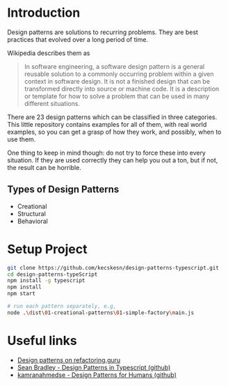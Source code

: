 # Introduction

Design patterns are solutions to recurring problems. They are best practices that evolved over a long period of time.

Wikipedia describes them as

> In software engineering, a software design pattern is a general reusable solution to a commonly occurring problem within a given context in software design. It is not a finished design that can be transformed directly into source or machine code. It is a description or template for how to solve a problem that can be used in many different situations.

There are 23 design patterns which can be classified in three categories. This little repository contains examples for all of them, with real world examples, so you can get a grasp of how they work, and possibly, when to use them.

One thing to keep in mind though: do not try to force these into every situation. If they are used correctly they can help you out a ton, but if not, the result can be horrible.

Types of Design Patterns
-----------------

* Creational
* Structural
* Behavioral

# Setup Project

```bash
git clone https://github.com/kecskesn/design-patterns-typescript.git
cd design-patterns-typeScript
npm install -g typescript
npm install
npm start

# run each pattern separately, e.g,
node .\dist\01-creational-patterns\01-simple-factory\main.js
```

# Useful links

* [Design patterns on refactoring.guru](https://refactoring.guru/design-patterns)
* [Sean Bradley - Design Patterns in Typescript (github)](https://github.com/Sean-Bradley/Design-Patterns-In-TypeScript)
* [kamranahmedse - Design Patterns for Humans (github)](https://github.com/kamranahmedse/design-patterns-for-humans)